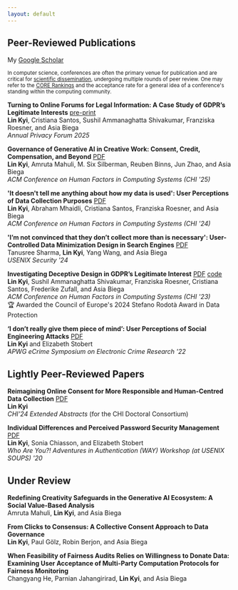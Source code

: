 ```yaml
---
layout: default
---
```


## Peer-Reviewed Publications 
My [Google Scholar](https://scholar.google.com/citations?user=ZUOm8gkAAAAJ&hl=en)  

<small>In computer science, conferences are often the primary venue for publication and are critical for [scientific dissemination](https://homes.cs.washington.edu/~mernst/advice/conferences-vs-journals.html), undergoing multiple rounds of peer review. One may refer to the [CORE Rankings](https://www.core.edu.au/conference-portal) and the acceptance rate for a general idea of a conference's standing within the computing community.</small>

**Turning to Online Forums for Legal Information: A Case Study of GDPR’s Legitimate Interests** [pre-print](https://arxiv.org/abs/2506.04260)  
**Lin Kyi**, Cristiana Santos, Sushil Ammanaghatta Shivakumar, Franziska Roesner, and Asia Biega  
_Annual Privacy Forum 2025_ 

**Governance of Generative AI in Creative Work: Consent, Credit, Compensation, and Beyond** [PDF](https://dl.acm.org/doi/10.1145/3706598.3713799)  
**Lin Kyi**, Amruta Mahuli, M. Six Silberman, Reuben Binns, Jun Zhao, and Asia Biega  
_ACM Conference on Human Factors in Computing Systems (CHI '25)_

**'It doesn't tell me anything about how my data is used': User Perceptions of Data Collection Purposes** [PDF](https://dl.acm.org/doi/10.1145/3613904.3642260)  
**Lin Kyi**, Abraham Mhaidli, Cristiana Santos, Franziska Roesner, and Asia Biega  
_ACM Conference on Human Factors in Computing Systems (CHI '24)_

**'I’m not convinced that they don’t collect more than is necessary': User-Controlled Data Minimization Design in Search Engines** [PDF](https://www.usenix.org/system/files/usenixsecurity24-sharma.pdf)  
Tanusree Sharma, **Lin Kyi**, Yang Wang, and Asia Biega  
_USENIX Security '24_

**Investigating Deceptive Design in GDPR’s Legitimate Interest** [PDF](https://dl.acm.org/doi/full/10.1145/3544548.3580637) [code](https://github.com/asiabiega/Legitimate_Interest_Crawler)   
**Lin Kyi**, Sushil Ammanaghatta Shivakumar, Franziska Roesner, Cristiana Santos, Frederike Zufall, and Asia Biega  
_ACM Conference on Human Factors in Computing Systems (CHI '23)_  
🏆 Awarded the Council of Europe's 2024 Stefano Rodotà Award in Data Protection

**‘I don’t really give them piece of mind’: User Perceptions of Social Engineering Attacks** [PDF](https://ieeexplore.ieee.org/abstract/document/10142113)  
**Lin Kyi** and Elizabeth Stobert  
_APWG eCrime Symposium on Electronic Crime Research '22_

## Lightly Peer-Reviewed Papers
**Reimagining Online Consent for More Responsible and Human-Centred Data Collection** [PDF](https://dl.acm.org/doi/10.1145/3613905.3651129)  
**Lin Kyi**   
_CHI'24 Extended Abstracts_ (for the CHI Doctoral Consortium)

**Individual Differences and Perceived Password Security Management** [PDF](https://wayworkshop.org/2020/papers/way2020-kyi.pdf)  
**Lin Kyi**, Sonia Chiasson, and Elizabeth Stobert  
_Who Are You?! Adventures in Authentication (WAY) Workshop (at USENIX SOUPS) '20_

## Under Review
**Redefining Creativity Safeguards in the Generative AI Ecosystem: A Social Value-Based Analysis**  
Amruta Mahuli, **Lin Kyi**, and Asia Biega 

**From Clicks to Consensus: A Collective Consent Approach to Data Governance**  
**Lin Kyi**, Paul Gölz, Robin Berjon, and Asia Biega 

**When Feasibility of Fairness Audits Relies on Willingness to Donate Data: Examining User Acceptance of Multi-Party Computation Protocols for Fairness Monitoring**  
Changyang He, Parnian Jahangirirad, **Lin Kyi**, and Asia Biega
